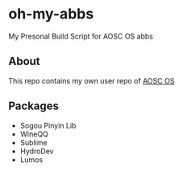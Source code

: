 # oh-my-abbs
My Presonal Build Script for AOSC OS abbs

## About
This repo contains my own user repo of [AOSC OS](https://aosc.io)

## Packages
- Sogou Pinyin Lib
- WineQQ
- Sublime
- HydroDev
- Lumos
